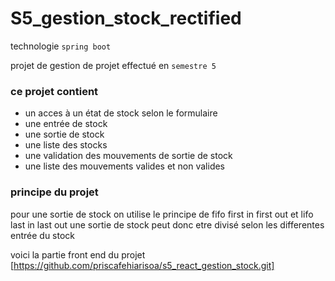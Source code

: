 # S5_gestion_stock_rectified 

technologie `spring boot`

projet de gestion de projet effectué en `semestre 5`

### ce projet contient 
* un acces à un état de stock selon le formulaire
* une entrée de stock
* une sortie de stock
* une liste des stocks
* une validation des mouvements de sortie de stock
* une liste des mouvements valides et non valides

### principe du projet
pour une sortie de stock on utilise le principe de fifo first in first out et lifo last in last out 
une sortie de stock peut donc etre divisé selon les differentes entrée du stock 

voici la partie front end du projet 
 [https://github.com/priscafehiarisoa/s5_react_gestion_stock.git]
